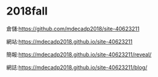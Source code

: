 # 2018fall

倉儲:https://github.com/mdecadp2018/site-40623211

網站:https://mdecadp2018.github.io/site-40623211

簡報:https://mdecadp2018.github.io/site-40623211/reveal/

網誌:https://mdecadp2018.github.io/site-40623211/blog/
